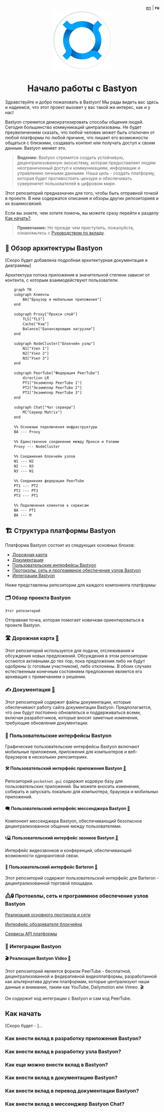 <!--
-  [x] Обновить readme.md с информацией о репозитории
-  [ ] Поделиться этой информацией с заинтересованными сторонами
-->

<div align="right">
  <a href="readme.md">en</a> | <b>ru</b>
</div>

<div align="center">
  <img src="assets/img/bastyon-logo-256x256.png" width="196" alt="логотип bastyon">
</div>

<div align="center">

# Начало работы с Bastyon

</div>

Здравствуйте и добро пожаловать в Bastyon! Мы рады видеть вас здесь и надеемся, что этот проект вызовет у вас такой же интерес, как и у нас!

Bastyon стремится демократизировать способы общения людей. Сегодня большинство коммуникаций централизованы. Не будет преувеличением сказать, что любой человек может быть отключен от любой платформы по любой причине, что лишает его возможности общаться с близкими, создавать контент или получать доступ к своим данным. Bastyon меняет это.

>**Видение:**
Bastyon стремится создать устойчивую, децентрализованную экосистему, которая предоставляет людям неограниченный доступ к коммуникациям, информации и управлению личными данными. Наша цель - создать платформу, которая будет противостоять цензуре и обеспечивать суверенитет пользователей в цифровом мире.

Этот репозиторий предназначен для того, чтобы быть отправной точкой в проекте. В нем содержатся описания и обзоры других репозиториев и их взаимосвязей.

Если вы знаете, чем хотите помочь, вы можете сразу перейти к разделу [Как начать?](#how-to).

> **Примечание:** Но прежде чем приступить, пожалуйста, ознакомьтесь с [Руководством по вкладу](contribution.md). 

## 📝 Обзор архитектуры Bastyon

[Скоро будет добавлена подробная архитектурная документация и диаграммы]

Архитектура потока приложения в значительной степени зависит от контента, с которым взаимодействуют пользователи.

```mermaid
    graph TB
    subgraph Клиенты
        BA["Браузер и мобильные приложения"]
    end

    subgraph Proxy["Прокси слой"]
        TLS["TLS"]
        Cache["Кэш"]
        Balance["Балансировщик нагрузки"]
    end

    subgraph NodeCluster["Блокчейн узлы"]
        N1["Узел 1"]
        N2["Узел 2"]
        N3["Узел 3"]
    end

    subgraph PeerTube["Федерация PeerTube"]
        direction LR
        PT1["Экземпляр PeerTube 1"]
        PT2["Экземпляр PeerTube 2"]
        PT3["Экземпляр PeerTube 3"]
    end

    subgraph Chat["Чат серверы"]
        M["Сервер Matrix"]
    end

    %% Основные подключения инфраструктуры
    BA --- Proxy
    
    %% Единственное соединение между Прокси и Узлами
    Proxy --- NodeCluster
    
    %% Соединения блокчейн узлов
    N1 --- N2
    N2 --- N3
    N3 --- N1
    
    %% Соединения федерации PeerTube
    PT1 --- PT2
    PT2 --- PT3
    PT3 --- PT1
    
    %% Подключения клиентов к сервисам
    BA --- PT1
    BA --- M
```
## 🏗️ Структура платформы Bastyon

Платформа Bastyon состоит из следующих основных блоков:

- [Дорожная карта](#roadmap)
- [Документация](#documentation)
- [Пользовательские интерфейсы Bastyon](#bastyon-user-interfaces)
- [Протоколы, сеть и программное обеспечение узлов Bastyon](#bastyon-protocols-network-and-node-software)
- [Интеграции Bastyon](#bastyon-integrations)

Ниже представлены репозитории для каждого компонента платформы:


### 🗂️ Обзор проекта Bastyon

`Этот репозиторий`

Отправная точка, которая помогает новичкам ориентироваться в проекте Bastyon.


### 🛣️ Дорожная карта [🔗](https://github.com/pocketnetteam/roadmap)

Этот репозиторий используется для подачи, отслеживания и обсуждения новых предложений. Обсуждения в этом репозитории остаются активными до тех пор, пока предложения либо не будут одобрены (с готовым участником), либо отклонены. В обоих случаях естественным конечным состоянием предложения является его архивация с примечанием о решении.


### ✍️ Документация [🔗](https://github.com/pocketnetteam/documentation)

Этот репозиторий содержит файлы документации, которые обеспечивают работу сайта документации Bastyon. Предполагается, что они будут постоянно обновляться и поддерживаться всеми, включая разработчиков, которые вносят заметные изменения, требующие обновления документации.


### 🎨 Пользовательские интерфейсы Bastyon

Графические пользовательские интерфейсы Bastyon включают мобильные приложения, приложения для компьютеров и веб-браузеров в нескольких репозиториях.


#### 🛠️ Пользовательский интерфейс приложения Bastyon [🔗](https://github.com/pocketnetteam/pocketnet.gui)

Репозиторий `pocketnet.gui` содержит кодовую базу для пользовательских приложений. Вы можете вносить изменения, собирать и запускать локально для компьютера, браузера и мобильных приложений.


#### 🗨️ Пользовательский интерфейс мессенджера Bastyon [🔗](https://github.com/pocketnetteam/bastyon-chat)

Компонент мессенджера Bastyon, обеспечивающий безопасное децентрализованное общение между пользователями.


#### 📞💻 Пользовательский интерфейс звонков Bastyon [🔗](https://github.com/pocketnetteam/bastyon-video)

Интерфейс видеозвонков и конференций, обеспечивающий возможности одноранговой связи.

#### 🔄 Пользовательский интерфейс Barteron [🔗](https://github.com/pocketnetteam/barteron.gui)

Этот репозиторий содержит пользовательский интерфейс для Barteron - децентрализованной торговой площадки.



### 🖧🔒 Протоколы, сеть и программное обеспечение узлов Bastyon

[Реализация основного протокола и сети](https://github.com/pocketnetteam/pocketnet.core)

[Интерфейс обозревателя блокчейна](https://github.com/pocketnetteam/pocketnet.explorer)

[Сервисы API платформы](https://github.com/pocketnetteam/pocketnet-proxy-api)


### 🧩 Интеграции Bastyon

#### 🎬 Реализация Bastyon Video [🔗](https://github.com/pocketnetteam/bastyon-video)
Этот репозиторий является форком PeerTube - бесплатной, децентрализованной и федеративной видеоплатформы, разработанной как альтернатива другим платформам, которые централизуют наши данные и внимание, таким как YouTube, Dailymotion или Vimeo. 🎬

Он содержит код интеграции с Bastyon и сам код PeerTube.


## Как начать

[Скоро будет - ]...

### Как внести вклад в разработку приложения Bastyon?
### Как внести вклад в разработку узла Bastyon?
### Как еще можно внести вклад в Bastyon?
### Как внести вклад в документацию Bastyon?
### Как внести вклад в перевод документации Bastyon?
### Как внести вклад в мессенджер Bastyon Chat?

